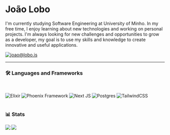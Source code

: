# João Lobo
I'm currently studying Software Engineering at University of Minho. In my free time, I enjoy learning about new technologies and working on personal projects. I'm always looking for new challenges and opportunities to grow as a developer, my goal is to use my skills and knowledge to create innovative and useful applications.
</br>
<p align="left">
    <a href="mailto:joao@lobo.is">
       <img alt="joao@lobo.is" title="Send me a message" src="https://custom-icon-badges.demolab.com/badge/-CONTACT%20ME-red?style=for-the-badge&logo=mail&logoColor=white"/>
    </a>
</p>

---

### 🛠️ Languages and Frameworks
</br>

![Elixir](https://img.shields.io/badge/Elixir-%234B275F.svg?style=for-the-badge&logo=elixir&logoColor=white)
![Phoenix Framework](https://img.shields.io/badge/phoenix_framework-%23FD4F00.svg?style=for-the-badge&logo=phoenixframework&logoColor=white)
![Next JS](https://img.shields.io/badge/Next-black?style=for-the-badge&logo=next.js&logoColor=white)
![Postgres](https://img.shields.io/badge/postgres-%23316192.svg?style=for-the-badge&logo=postgresql&logoColor=white)
![TailwindCSS](https://img.shields.io/badge/tailwindcss-%2338B2AC.svg?style=for-the-badge&logo=tailwind-css&logoColor=white)

#

### 📊 Stats
<img align="left" src="https://github-readme-stats.vercel.app/api?username=joaodiaslobo&show_icons=true&theme=gruvbox&bg_color=00000000"/>
<img align="left" src="https://github-readme-stats.vercel.app/api/top-langs/?username=joaodiaslobo&show_icons=true&theme=gruvbox&bg_color=00000000"/>
